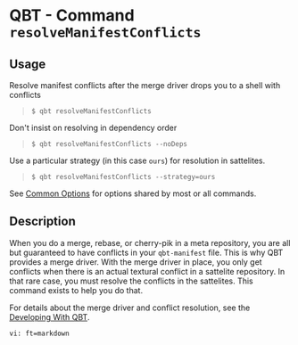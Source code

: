 # QBT - Command `resolveManifestConflicts`

## Usage

Resolve manifest conflicts after the merge driver drops you to a shell with conflicts

>     $ qbt resolveManifestConflicts

Don't insist on resolving in dependency order

>     $ qbt resolveManifestConflicts --noDeps

Use a particular strategy (in this case `ours`) for resolution in sattelites.

>     $ qbt resolveManifestConflicts --strategy=ours

See [Common Options](qbt-common-options.html) for options shared by most or all commands.

## Description

When you do a merge, rebase, or cherry-pik in a meta repository, you are all but guaranteed to have conflicts in your `qbt-manifest` file.  This is why QBT provides a merge driver.  With the merge driver in place, you only get conflicts when there is an actual textural conflict in a sattelite repository.  In that rare case, you must resolve the conflicts in the sattelites.  This command exists to help you do that.

For details about the merge driver and conflict resolution, see the [Developing With QBT](development-guide.html).

    vi: ft=markdown
